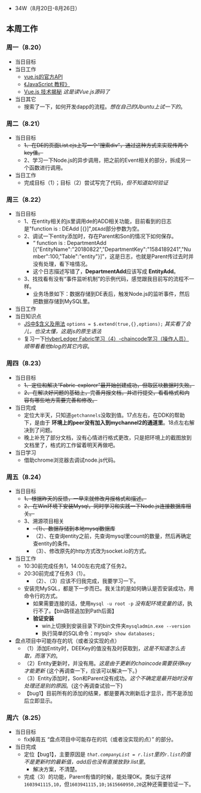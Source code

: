 + 34W（8月20日-8月26日）

## 本周工作

### 周一（8.20）

+ 当日目标
+ 当日工作
  + [vue.js的官方API](https://cn.vuejs.org/v2/api/)
  + [《JavaScript 教程》](https://wangdoc.com/javascript/)
  + [Vue.js 技术揭秘](https://ustbhuangyi.github.io/vue-analysis/) *这是读Vue.js源码了*
+ 当日其它
  + 搜索了一下，如何开发dapp的流程。*想在自己的Ubuntu上试一下的*。

### 周二（8.21）

+ 当日目标
  + ~~1、在DE的页面List.ejs上写一个“搜索div”，通过这种方式来实现传两个key值。~~
  + 2、学习一下Node.js的异步调用，把之前的Event相关的部分，拆成另一个函数进行调用。
+ 当日工作
  + 完成目标（1）；目标（2）尝试写完了代码，*但不知道如何验证*

### 周三（8.22）

+ 当日目标
  + 1、在entity相关的js里调用de的ADD相关功能，目前看到的日志是"function is : DEAdd [{}]",`DEAdd`部分参数为空。
  + 2、调试一下entity添加时，存在Parent和Son的情况下如何保存。
    + “ function is : DepartmentAdd [{"EntityName":"20180822","DepartmentKey":"1584189241","Number":100,"Table":"entity"}]”，这是日志，也就是Parent传过去时并没有处理，看下啥情况。
    + 这个日志描述写错了，**DepartmentAdd**应该写成 **EntityAdd**。
  + 3、找找看有没有“事件监听机制”的示例代码，感觉跟我目前写的流程不一样。
    + 业务场景如下：数据存储到DE表后，触发Node.js的监听事件，然后把数据存储到MySQL里。
+ 当日工作
+ 当日知识点
  + [JS中$含义及用法](https://www.cnblogs.com/jokerjason/p/7404649.html)  `options = $.extend(true,{},options);` *其实看了会儿，也没太懂，这是js的原生语法*
  + 复习一下[HyberLedger Fabric学习（4）-chaincode学习（操作人员）](https://www.cnblogs.com/zeyaries/p/7173028.html) *顺带看看他blog的其它内容*。

### 周四（8.23）

+ 当日目标
  + ~~1、定位和解决“Fabric-explorer”最开始创建成功，但取区块数据时失败。~~
  + ~~2、在解决好问题的基础上，完善月报文档，并进行提交，看看格式和内容有哪些地方需要完善和修改。~~
+ 当日完成
  + 定位大半天，只知道`getchannels`没取到值。17点左右，在DDK的帮助下，是由于 **环境上的peer没有加入到mychannel2的通道里**。18点左右解决到了问题。
  + 晚上补充了部分文档，没有心情进行格式更改，只是把环境上的截图放到文档里了，格式的工作留着明天再做吧。
+ 当日学习
  + 借助chrome浏览器去调试node.js代码。

### 周五（8.24）

+ 当日目标
  + ~~1、根据昨天的反馈，一早来就修改月报格式和描述。~~
  + ~~2、在Win环境下安装Mysql，同时学习和实践一下Node.js连接数据库相关。~~
  + 3、溯源项目相关
    + ~~（1）、数据存储到本地mysql数据库~~
    + （2）、在查询entity之前，先查询mysql里count的数量，然后再确定查entity的条件。
    + （3）、修改原先的http方式改为socket.io的方式。
+ 当日工作
  + 10:30前完成任务1，14:00左右完成了任务2。
  + 20:30前完成了任务3（1）。
    + （2）、（3）应该不归我完成，我要学习一下。
  + 安装完MySQL，都是下一步而已。我关注的是如何确认是否安装成功，用命令行的方式。
    + 如果需要连接的话，使用`mysql -u root -p` *没有配环境变量的话*，执行不了。【bin路径追加到Path后面】
    + **验证安装**
      + win上切换到安装目录下的bin文件夹`mysqladmin.exe --version`
      + 执行简单的SQL命令：mysql>` show databases;`
+ 盘点项目中可能存在的坑（或者没实现的点）
  + （1）添加Entity时，DEEKey的值没有及时获取到，*这是不知道怎么去取，而落下的*。
  + （2）Entity更新时，并没有用。*这是由于更新的chaincode需要获得key才能更新* {这个再调查一下，应该可以解决一下。}
  + （3）Entity添加时，Son和Parent没有成功。*这个不确定是最开始时没有处理还是别的原因*。{这个再调查试验一下}
  + 【bug1】目前所有的添加的结果，都是要再次刷新后才显示，而不是添加后立即显示。


### 周六（8.25）

  + 当日目标
    + fix掉周五 “盘点项目中可能存在的坑（或者没实现的点）” 的部分。
  + 当日完成
    + 定位【bug1】，主要原因是 *`that.companyList = r.list`里的`r.list`的值不是更新时的最新值，add后也没有直接放到r.list里*。
      + 解决方案，不清楚。
    + 完成（3）的功能，Parent有值的时候，能处理OK。类似于这样`1603941115,10`，但`1603941115,10;1615660950,20`这种还需要验证一下。